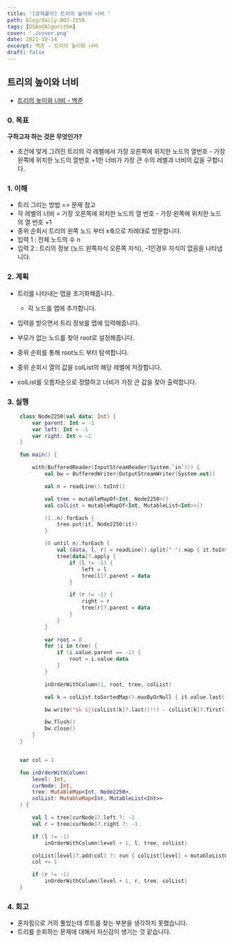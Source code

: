 ```yaml
---
title: '[문제풀이] 트리의 높이와 너비 '
path: blog/daily-BOJ-2250
tags: [DSAndAlgorithm]
cover: './cover.png'
date: 2021-10-14
excerpt: 백준 - 트리의 높이와 너비
draft: false
---
```


## 트리의 높이와 너비

- [트리의 높이와 너비 - 백준](https://www.acmicpc.net/problem/2250)

### 0. 목표

**구하고자 하는 것은 무엇인가?**

- 조건에 맞게 그려진 트리의 각 레벨에서 가장 오른쪽에 위치한 노드의 열번호 - 가장 왼쪽에 위치한 노드의 열번호 +1한 너비가 가장 큰 수의 레벨과 너비의 값을 구합니다.

### 1. 이해

- 트리 그리는 방법 => 문제 참고
- 각 레벨의 너비 = 가장 오른쪽에 위치한 노드의 열 번호 - 가장 왼쪽에 위치한 노드의 열 번호 +1
- 중위 순회시 트리의 왼쪽 노드 부터 x축으로 차례대로 방문합니다.
- 입력 1 : 전체 노드의 수 n
- 입력 2 : 트리의 정보 (노드 왼쪽자식 오른쪽 자식), -1인경우 자식이 없음을 나타냅니다.

### 2. 계획

- 트리를 나타내는 맵을 초기화해줍니다.

  - 각 노드를 맵에 추가합니다.

- 입력을 받으면서 트리 정보를 맵에 입력해줍니다.
- 부모가 없는 노드를 찾아 root로 설정해줍니다.
- 중위 순회를 통해 root노드 부터 탐색합니다.
- 중위 순회시 열의 값을 colList의 해당 레벨에 저장합니다.
- colList를 오름차순으로 정렬하고 너비가 가장 큰 값을 찾아 출력합니다.

### 3. 실행

```kotlin
    class Node2250(val data: Int) {
        var parent: Int = -1
        var left: Int = -1
        var right: Int = -1
    }

    fun main() {

        with(BufferedReader(InputStreamReader(System.`in`))) {
            val bw = BufferedWriter(OutputStreamWriter(System.out))

            val n = readLine().toInt()

            val tree = mutableMapOf<Int, Node2250>()
            val colList = mutableMapOf<Int, MutableList<Int>>()

            (1..n).forEach {
                tree.put(it, Node2250(it))
            }

            (0 until n).forEach {
                val (data, l, r) = readLine().split(" ").map { it.toInt() }
                tree[data]?.apply {
                    if (l != -1) {
                        left = l
                        tree[l]?.parent = data
                    }

                    if (r != -1) {
                        right = r
                        tree[r]?.parent = data
                    }
                }
            }

            var root = 0
            for (i in tree) {
                if (i.value.parent == -1) {
                    root = i.value.data
                }
            }

            inOrderWithColumn(1, root, tree, colList)

            val k = colList.toSortedMap().maxByOrNull { it.value.last() - it.value.first() + 1 }?.key

            bw.write("$k ${(colList[k]?.last()!!) - colList[k]?.first()!! + 1}")

            bw.flush()
            bw.close()
        }
    }


    var col = 1

    fun inOrderWithColumn(
        level: Int,
        curNode: Int,
        tree: MutableMap<Int, Node2250>,
        colList: MutableMap<Int, MutableList<Int>>
    ) {

        val l = tree[curNode]?.left ?: -1
        val r = tree[curNode]?.right ?: -1

        if (l != -1)
            inOrderWithColumn(level + 1, l, tree, colList)

        colList[level]?.add(col) ?: run { colList[level] = mutableListOf(col) }
        col += 1

        if (r != -1)
            inOrderWithColumn(level + 1, r, tree, colList)
    }
```

### 4. 회고

- 혼자힘으로 거의 풀었는데 루트를 찾는 부분을 생각하지 못했습니다.
- 트리를 순회하는 문제에 대해서 자신감이 생기는 것 같습니다.

